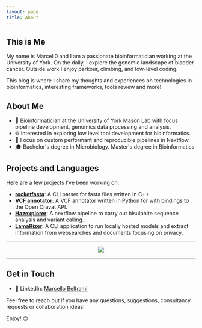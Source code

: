 ```yaml
---
layout: page
title: About
---
```


## **This is Me**
My name is Marcell0 and I am a passionate bioinformatician working at the University of York. On the daily, I explore the genomic landscape of bladder cancer. Outside work I enjoy parkour, climbing, and low-level coding.

This blog is where I share my thoughts and experiences on technologies in bioinformatics, interesting frameworks, tools review and more!


## **About Me**

- 🧬 Bioinformatician at the University of York [Mason Lab](https://asmasonomics.github.io/group/) with focus pipeline development, genomics data processing and analysis.
- 🌐 Interested in exploring low level tool development for bioinformatics.
- 🔭 Focus on custom performant and reproducible pipelines in Nextflow.
- 🎓 Bachelor's degree in Microbiology. Master's degree in Bioinformatics

## **Projects and Languages**

Here are a few projects I've been working on:

- **[rocketfasta](https://github.com/marcellobeltrami/rocketfasta )**: A CLI parser for fasta files written in C++.
- **[VCF annotator](https://github.com/marcellobeltrami/VCF_annotator)**: A VCF annotator written in Python for with bindings to the Open Cravat API.
- **[Hazexplorer](https://github.com/marcellobeltrami/Hazexplorer)**: A nextflow pipeline to carry out bisulphite sequence analysis and variant calling.
- **[LamaRizer](https://github.com/marcellobeltrami/LamaRizer)**: A CLI application to run locally hosted models and extract information from websearches and documents focusing on privacy.

----

<p align="center">
    <img src="https://skillicons.dev/icons?i=bash,py,r,rust,cpp,docker,git,tensorflow,md,mysql,pytorch,vscode" />
</p>

----

## **Get in Touch**

- 💼 LinkedIn: [Marcello Beltrami](https://uk.linkedin.com/in/marcellobeltrami)

Feel free to reach out if you have any questions, suggestions, consultancy requests or collaboration ideas!

Enjoy! 😊
